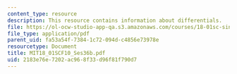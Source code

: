 ```yaml
---
content_type: resource
description: This resource contains information about differentials.
file: https://ol-ocw-studio-app-qa.s3.amazonaws.com/courses/18-01sc-single-variable-calculus-fall-2010/2183e76e7202ac968f33d96f81f790d7_MIT18_01SCF10_Ses36b.pdf
file_type: application/pdf
parent_uid: fa53a54f-7384-1c72-094d-c4856e73978e
resourcetype: Document
title: MIT18_01SCF10_Ses36b.pdf
uid: 2183e76e-7202-ac96-8f33-d96f81f790d7
---
```

